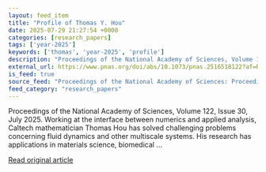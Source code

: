 ```yaml
---
layout: feed_item
title: "Profile of Thomas Y. Hou"
date: 2025-07-29 21:27:54 +0000
categories: [research_papers]
tags: ['year-2025']
keywords: ['thomas', 'year-2025', 'profile']
description: "Proceedings of the National Academy of Sciences, Volume 122, Issue 30, July 2025"
external_url: https://www.pnas.org/doi/abs/10.1073/pnas.2516518122?af=R
is_feed: true
source_feed: "Proceedings of the National Academy of Sciences: Proceedings of the National Academy of Sciences: Table of Contents"
feed_category: "research_papers"
---
```


Proceedings of the National Academy of Sciences, Volume 122, Issue 30, July 2025. Working at the interface between numerics and applied analysis, Caltech mathematician Thomas Hou has solved challenging problems concerning fluid dynamics and other multiscale systems. His research has applications in materials science, biomedical ...

[Read original article](https://www.pnas.org/doi/abs/10.1073/pnas.2516518122?af=R)
